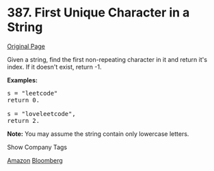 # 387. First Unique Character in a String

[Original Page](https://leetcode.com/problems/first-unique-character-in-a-string/)

Given a string, find the first non-repeating character in it and return it's index. If it doesn't exist, return -1.

**Examples:**

<pre>s = "leetcode"
return 0.

s = "loveleetcode",
return 2.
</pre>

**Note:** You may assume the string contain only lowercase letters.

<div>

<div id="company_tags" class="btn btn-xs btn-warning">Show Company Tags</div>

<span class="hidebutton">[Amazon](/company/amazon/) [Bloomberg](/company/bloomberg/)</span></div>